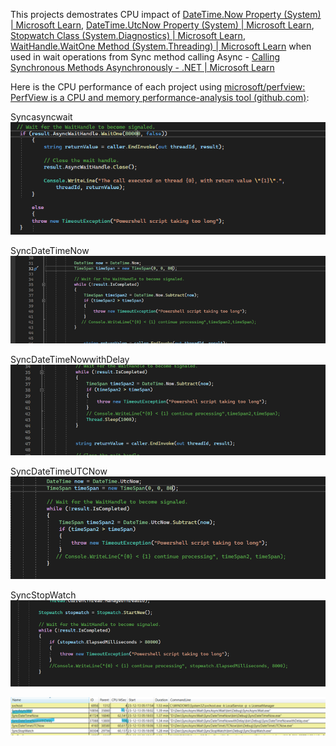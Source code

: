 

This projects demostrates CPU impact of [DateTime.Now Property (System) | Microsoft Learn](https://learn.microsoft.com/en-us/dotnet/api/system.datetime.now?view=net-8.0#remarks), [DateTime.UtcNow Property (System) | Microsoft Learn](https://learn.microsoft.com/en-us/dotnet/api/system.datetime.utcnow?view=net-8.0), [Stopwatch Class (System.Diagnostics) | Microsoft Learn](https://learn.microsoft.com/en-us/dotnet/api/system.diagnostics.stopwatch?view=net-8.0), [WaitHandle.WaitOne Method (System.Threading) | Microsoft Learn](https://learn.microsoft.com/en-us/dotnet/api/system.threading.waithandle.waitone?view=net-7.0)  when used in wait operations from Sync method calling Async -  [Calling Synchronous Methods Asynchronously - .NET | Microsoft Learn](https://learn.microsoft.com/en-us/dotnet/standard/asynchronous-programming-patterns/calling-synchronous-methods-asynchronously#defining-the-test-method-and-asynchronous-delegate)

Here is the CPU performance of each project using [microsoft/perfview: PerfView is a CPU and memory performance-analysis tool (github.com)](https://github.com/microsoft/perfview):

Syncasyncwait  
![Syncasyncwait](Assests/Syncasyncwait.png)

SyncDateTimeNow  
![SyncDateTimeNow](Assests/SyncDateTimeNow.png)

SyncDateTimeNowwithDelay  
![SyncDateTimeNowwithDelay.png](Assests/SyncDateTimeNowwithDelay.png)

SyncDateTimeUTCNow  
![SyncDateTimeUTCNow](Assests/SyncDateTimeUTCNow.png)

SyncStopWatch  
![SyncStopWatch](Assests/SyncStopWatch.png)

![image](https://github.com/mndxt007/SyncAsyncWait/blob/master/Assests/Perfview.png)
